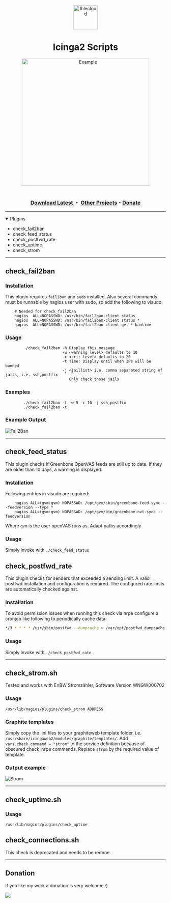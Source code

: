 <p align="center"><img alt="Ihlecloud" src="https://me.ihlecloud.de/img/logo.png" height="76"></p></img>
<h1 align="center">Icinga2 Scripts</h1>
<p align="center" style="margin-bottom: 0px !important;">
  <img width="400" src="img/fail2ban_new.png" alt="Example" align="center">
</p>
<br>
<h3 align="center">
    <a href="https://github.com/n1tr0-5urf3r/icinga2-scripts/releases/">Download Latest
    </a>・
    <a href="https://exchange.icinga.com/n1tr0-5urf3r">Other Projects</a>・<a href="https://www.paypal.com/donate/?hosted_button_id=KXMYX49C6MLLN">Donate</a></h3>

---

<details open markdown='1'><summary>Plugins</summary>

* check_fail2ban
* check_feed_status
* check_postfwd_rate
* check_uptime
* check_strom

</details>

---

## check_fail2ban
### Installation
This plugin requires `fail2ban` and `sudo` installed. Also several commands must be runnable by nagios user with sudo, so add the following to visudo:

        # Needed for check_fail2ban
        nagios  ALL=NOPASSWD: /usr/bin/fail2ban-client status
        nagios  ALL=NOPASSWD: /usr/bin/fail2ban-client status *
        nagios  ALL=NOPASSWD: /usr/bin/fail2ban-client get * bantime
### Usage    
            ./check_fail2ban -h Display this message
                             -w <warning level> defaults to 10
                             -c <crit level> defaults to 20
                             -t Time: Display until when IPs will be banned
                             -j <jaillist> i.e. comma separated string of jails, i.e. ssh,postfix
                                Only check those jails
### Examples
            ./check_fail2ban -t -w 5 -c 10 -j ssh,postfix
            ./check_fail2ban -t

### Example Output
![Fail2Ban](img/fail2ban_new.png "Fail2Ban")

---

## check_feed_status
This plugin checks if Greenbone OpenVAS feeds are still up to date. If they are older than 10 days, a warning is displayed.
### Installation
Following entries in visudo are required:

        nagios ALL=(gvm:gvm) NOPASSWD: /opt/gvm/sbin/greenbone-feed-sync --feedversion --type *
        nagios ALL=(gvm:gvm) NOPASSWD: /opt/gvm/bin/greenbone-nvt-sync --feedversion

Where `gvm` is the user openVAS runs as. Adapt paths accordingly
### Usage    
Simply invoke with `./check_feed_status`
## check_postfwd_rate
This plugin checks for senders that exceeded a sending limit. A valid postfwd installation and configuration is required. The configured rate limits are automatically checked against.

### Installation
To avoid permission issues when running this check via nrpe
configure a cronjob like following to periodically cache data:

```sh
*/3 * * * * /usr/sbin/postfwd --dumpcache > /var/opt/postfwd_dumpcache.txt
```

### Usage    
Simply invoke with `./check_postfwd_rate`

---

## check_strom.sh

Tested and works with EnBW Stromzähler, Software Version WNGW000702

### Usage

```/usr/lib/nagios/plugins/check_strom ADDRESS```

### Graphite templates

Simply copy the .ini files to your graphiteweb template folder, i.e. ```/usr/share/icingaweb2/modules/graphite/templates/```. 
Add ``vars.check_command = "strom"`` to the service definition because of obscured check_nrpe commands.
Replace ``strom`` by the required value of template.

### Output example
![Strom](img/strom.png "Strom")

---

## check_uptime.sh

### Usage
```/usr/lib/nagios/plugins/check_uptime```

## check_connections.sh
This check is deprecated and needs to be redone.

---

## Donation
If you like my work a donation is very welcome :) 

[![](https://www.paypalobjects.com/en_US/i/btn/btn_donateCC_LG.gif)](https://www.paypal.com/donate/?hosted_button_id=KXMYX49C6MLLN)